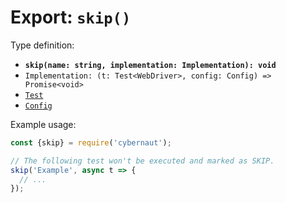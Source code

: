 # Export: `skip()`

Type definition:

* **`skip(name: string, implementation: Implementation): void`**
* `Implementation: (t: Test<WebDriver>, config: Config) => Promise<void>`
* [`Test`](../interfaces/test.md)
* [`Config`](../../overview/configuring-cybernaut.md)

Example usage:

```js
const {skip} = require('cybernaut');

// The following test won't be executed and marked as SKIP.
skip('Example', async t => {
  // ...
});
```

